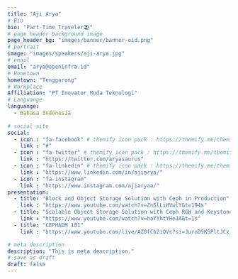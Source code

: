 ```yaml
---
title: "Aji Arya"
# Bio
bio: "Part-Time Traveler🏖️"
# page header background image
page_header_bg: "images/banner/banner-oid.png"
# portrait
image: "images/speakers/aji-arya.jpg"
# email
email: "arya@openinfra.id"
# Hometown
hometown: "Tenggarong"
# Workplace
Affiliation: "PT Inovator Muda Teknologi"
# Languange
languange:
  - Bahasa Indonesia
  
# social site
social:
  - icon : "fa-facebook" # themify icon pack : https://themify.me/themify-icons
    link : "#"
  - icon : "fa-twitter" # themify icon pack : https://themify.me/themify-icons
    link : "https://twitter.com/aryasaurus"
  - icon : "fa-linkedin" # themify icon pack : https://themify.me/themify-icons
    link : "https://www.linkedin.com/in/ajiarya/"
  - icon : "fa-instagram"
    link : "https://www.instagram.com/ajiaryaa/"
presentation:
  - title: "Block and Object Storage Solution with Ceph in Production"
    link : "https://www.youtube.com/watch?v=ZnSlLiHVwlY&t=194s"
  - title: "Scalable Object Storage Solution with Ceph RGW and Keystone"
    link : "https://www.youtube.com/watch?v=haYYhtYHeJA&t=1s"
  - title: "CEPHADM 101"
    link : "https://www.youtube.com/live/AZ0fCh2iQVc?si=JurnD5KSPltJCx_b&t=823"

# meta description
description: "This is meta description."
# save as draft
draft: false
---
```

